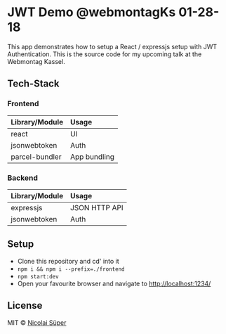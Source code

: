 # JWT Demo @webmontagKs 01-28-18

This app demonstrates how to setup a React / expressjs setup with JWT Authentication.
This is the source code for my upcoming talk at the Webmontag Kassel.

## Tech-Stack

### Frontend
|  Library/Module  |  Usage        |
|:-----------------|:--------------|
| react            | UI            |
| jsonwebtoken     | Auth          |
| parcel-bundler   | App bundling  |

### Backend
|  Library/Module  |  Usage        |
|:-----------------|:--------------|
| expressjs        | JSON HTTP API |
| jsonwebtoken     | Auth          |

## Setup

- Clone this repository and cd' into it
- `npm i && npm i --prefix=./frontend`
- `npm start:dev`
- Open your favourite browser and navigate to [http://localhost:1234/](http://localhost:1234/)

## License

MIT &copy; [Nicolai Süper](https://twitter.com/nsueper)
